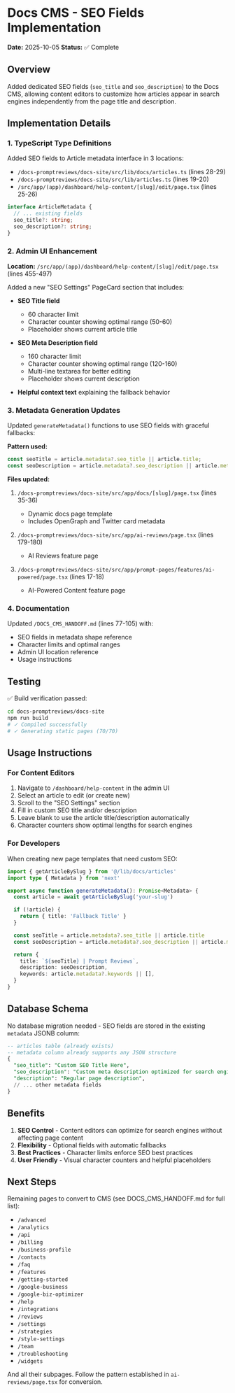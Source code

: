# Docs CMS - SEO Fields Implementation

**Date:** 2025-10-05
**Status:** ✅ Complete

## Overview

Added dedicated SEO fields (`seo_title` and `seo_description`) to the Docs CMS, allowing content editors to customize how articles appear in search engines independently from the page title and description.

## Implementation Details

### 1. TypeScript Type Definitions

Added SEO fields to Article metadata interface in 3 locations:

- `/docs-promptreviews/docs-site/src/lib/docs/articles.ts` (lines 28-29)
- `/docs-promptreviews/docs-site/src/lib/articles.ts` (lines 19-20)
- `/src/app/(app)/dashboard/help-content/[slug]/edit/page.tsx` (lines 25-26)

```typescript
interface ArticleMetadata {
  // ... existing fields
  seo_title?: string;
  seo_description?: string;
}
```

### 2. Admin UI Enhancement

**Location:** `/src/app/(app)/dashboard/help-content/[slug]/edit/page.tsx` (lines 455-497)

Added a new "SEO Settings" PageCard section that includes:

- **SEO Title field**
  - 60 character limit
  - Character counter showing optimal range (50-60)
  - Placeholder shows current article title

- **SEO Meta Description field**
  - 160 character limit
  - Character counter showing optimal range (120-160)
  - Multi-line textarea for better editing
  - Placeholder shows current description

- **Helpful context text** explaining the fallback behavior

### 3. Metadata Generation Updates

Updated `generateMetadata()` functions to use SEO fields with graceful fallbacks:

**Pattern used:**
```typescript
const seoTitle = article.metadata?.seo_title || article.title;
const seoDescription = article.metadata?.seo_description || article.metadata?.description || fallbackText;
```

**Files updated:**
1. `/docs-promptreviews/docs-site/src/app/docs/[slug]/page.tsx` (lines 35-36)
   - Dynamic docs page template
   - Includes OpenGraph and Twitter card metadata

2. `/docs-promptreviews/docs-site/src/app/ai-reviews/page.tsx` (lines 179-180)
   - AI Reviews feature page

3. `/docs-promptreviews/docs-site/src/app/prompt-pages/features/ai-powered/page.tsx` (lines 17-18)
   - AI-Powered Content feature page

### 4. Documentation

Updated `/DOCS_CMS_HANDOFF.md` (lines 77-105) with:
- SEO fields in metadata shape reference
- Character limits and optimal ranges
- Admin UI location reference
- Usage instructions

## Testing

✅ Build verification passed:
```bash
cd docs-promptreviews/docs-site
npm run build
# ✓ Compiled successfully
# ✓ Generating static pages (70/70)
```

## Usage Instructions

### For Content Editors

1. Navigate to `/dashboard/help-content` in the admin UI
2. Select an article to edit (or create new)
3. Scroll to the "SEO Settings" section
4. Fill in custom SEO title and/or description
5. Leave blank to use the article title/description automatically
6. Character counters show optimal lengths for search engines

### For Developers

When creating new page templates that need custom SEO:

```typescript
import { getArticleBySlug } from '@/lib/docs/articles'
import type { Metadata } from 'next'

export async function generateMetadata(): Promise<Metadata> {
  const article = await getArticleBySlug('your-slug')

  if (!article) {
    return { title: 'Fallback Title' }
  }

  const seoTitle = article.metadata?.seo_title || article.title
  const seoDescription = article.metadata?.seo_description || article.metadata?.description || 'Fallback description'

  return {
    title: `${seoTitle} | Prompt Reviews`,
    description: seoDescription,
    keywords: article.metadata?.keywords || [],
  }
}
```

## Database Schema

No database migration needed - SEO fields are stored in the existing `metadata` JSONB column:

```sql
-- articles table (already exists)
-- metadata column already supports any JSON structure
{
  "seo_title": "Custom SEO Title Here",
  "seo_description": "Custom meta description optimized for search engines...",
  "description": "Regular page description",
  // ... other metadata fields
}
```

## Benefits

1. **SEO Control** - Content editors can optimize for search engines without affecting page content
2. **Flexibility** - Optional fields with automatic fallbacks
3. **Best Practices** - Character limits enforce SEO best practices
4. **User Friendly** - Visual character counters and helpful placeholders

## Next Steps

Remaining pages to convert to CMS (see DOCS_CMS_HANDOFF.md for full list):

- `/advanced`
- `/analytics`
- `/api`
- `/billing`
- `/business-profile`
- `/contacts`
- `/faq`
- `/features`
- `/getting-started`
- `/google-business`
- `/google-biz-optimizer`
- `/help`
- `/integrations`
- `/reviews`
- `/settings`
- `/strategies`
- `/style-settings`
- `/team`
- `/troubleshooting`
- `/widgets`

And all their subpages. Follow the pattern established in `ai-reviews/page.tsx` for conversion.

